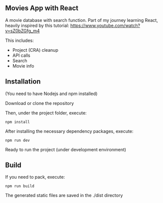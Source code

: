 ## Movies App with React

A movie database with search function. Part of my journey learning React, heavily inspired by this tutorial: https://www.youtube.com/watch?v=sZ0bZGfg_m4


This includes:

- Project (CRA) cleanup
- API calls
- Search
- Movie info



## Installation

(You need to have Nodejs and npm installed)

Download or clone the repository

Then, under the project folder, execute:

```shell
npm install
```

After installing the necessary dependency packages, execute:

```shell
npm run dev
```

Ready to run the project (under development environment)





## Build

If you need to pack, execute:

```shell
npm run build
```
The generated static files are saved in the ./dist directory

